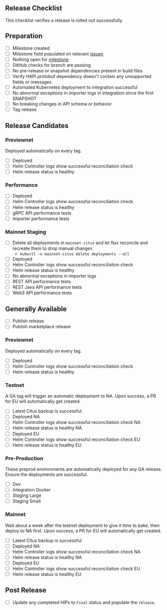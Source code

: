 ## Release Checklist

This checklist verifies a release is rolled out successfully.

## Preparation

- [ ] Milestone created
- [ ] Milestone field populated on
      relevant [issues](https://github.com/hiero-ledger/hiero-mirror-node/issues?q=is%3Aclosed+no%3Amilestone+sort%3Aupdated-desc)
- [ ] Nothing open
      for [milestone](https://github.com/hiero-ledger/hiero-mirror-node/issues?q=is%3Aopen+sort%3Aupdated-desc+milestone%3A0.130.0)
- [ ] GitHub checks for branch are passing
- [ ] No pre-release or snapshot dependencies present in build files
- [ ] Verify HAPI protobuf dependency doesn't contain any unsupported fields or messages
- [ ] Automated Kubernetes deployment to integration successful
- [ ] No abnormal exceptions in importer logs in integration since the first SNAPSHOT
- [ ] No breaking changes in API schema or behavior
- [ ] Tag release

## Release Candidates

### Previewnet

Deployed automatically on every tag.

- [ ] Deployed
- [ ] Helm Controller logs show successful reconciliation check
- [ ] Helm release status is healthy

### Performance

- [ ] Deployed
- [ ] Helm Controller logs show successful reconciliation check
- [ ] Helm release status is healthy
- [ ] gRPC API performance tests
- [ ] Importer performance tests

### Mainnet Staging

- [ ] Delete all deployments in `mainnet-citus` and let flux reconcile and recreate them to drop manual changes
  - `kubectl -n mainnet-citus delete deployments --all`
- [ ] Deployed
- [ ] Helm Controller logs show successful reconciliation check
- [ ] Helm release status is healthy
- [ ] No abnormal exceptions in importer logs
- [ ] REST API performance tests
- [ ] REST Java API performance tests
- [ ] Web3 API performance tests

## Generally Available

- [ ] Publish release
- [ ] Publish marketplace release

### Previewnet

Deployed automatically on every tag.

- [ ] Deployed
- [ ] Helm Controller logs show successful reconciliation check
- [ ] Helm release status is healthy

### Testnet

A GA tag will trigger an automatic deployment to NA. Upon success, a PR for EU will automatically get created.

- [ ] Latest Citus backup is successful
- [ ] Deployed NA
- [ ] Helm Controller logs show successful reconciliation check NA
- [ ] Helm release status is healthy NA
- [ ] Deployed EU
- [ ] Helm Controller logs show successful reconciliation check EU
- [ ] Helm release status is healthy EU

### Pre-Production

These preprod environments are automatically deployed for any GA release. Ensure the deployments are successful.

- [ ] Dev
- [ ] Integration Docker
- [ ] Staging Large
- [ ] Staging Small

### Mainnet

Wait about a week after the testnet deployment to give it time to bake, then deploy to NA first. Upon success, a PR for
EU will automatically get created.

- [ ] Latest Citus backup is successful
- [ ] Deployed NA
- [ ] Helm Controller logs show successful reconciliation check NA
- [ ] Helm release status is healthy NA
- [ ] Deployed EU
- [ ] Helm Controller logs show successful reconciliation check EU
- [ ] Helm release status is healthy EU

## Post Release

- [ ] Update any completed HIPs to `Final` status and populate the `release`.
